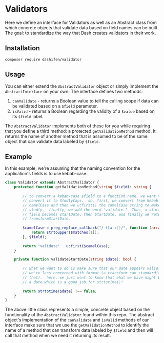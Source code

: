 # Validators

Here we define an interface for Validators as well as an Abstract class from which concrete objects that validate data based on field names can be built.  The goal:  to standardize the way that Dash creates validators in their work.

## Installation

`composer require dashifen/validator`

## Usage

You can either extend the `AbstractValidator` object or simply implement the `AbstractInterface` on your own.  The interface defines two methods:

1. `canValidate` - returns a Boolean value to tell the calling scope if data can be validated based on a `$field` parameter.
2. `isValid` - returns a Boolean regarding the validity of a `$value` based on its `$field` label. 

The `AbstractValidator` implements both of these for you while requiring that you define a third method: a protected `getValidationMethod` method.  It returns the name of another method that is assumed to be of the same object that can validate data labeled by `$field`.

## Example

In this example, we're assuming that the naming convention for the application's fields is to use kebab-case.     

```php
class Validator extends AbstractValidator {
    protected function getValidationMethod(string $field): string {
      
        // to convert a kebab-case $field to a function name, we want to 
        // convert it to StudlyCaps.  so, first, we convert from kebab-case to 
        // camelCase and then we ucfirst() the camelCase string to make it 
        // studly.  finally, we add the word "validate."  Thus, a start-date
        // field becomes startDate, then StartDate, and finally we return 
        // transformStartDate.
  
        $camelCase = preg_replace_callback("/-([a-z])/", function (array $matches): string {
            return strtoupper($matches[1]);
        }, $field);
      
        return "validate" . ucfirst($camelCase);
    }

    private function validateStartDate(string $date): bool {
      
        // what we want to do is make sure that our date appears valid.
        // we're less concerned with format (a transform can standardize 
        // that).  here, we just want to know that what we have might be
        // a date which is a good job for strtotime()!
  
        return strtotime($date) !== false;
    }
}
```

The above little class represents a simple, concrete object based on the functionality of the `AbstractValidator` found within this repo.  The abstract object's implementation of the `canValidate` and `isValid` methods of our interface make sure that we use the `getValidationMethod` to identify the name of a method that can transform data labeled by `$field` and then will call that method when we need it returning its result.